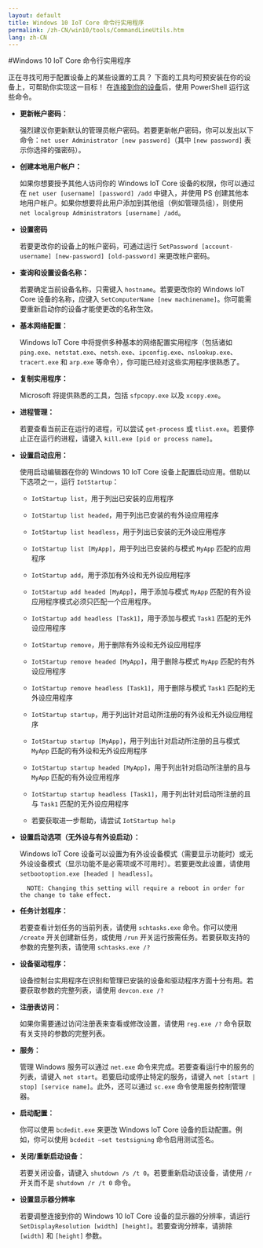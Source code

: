 ```yaml
---
layout: default
title: Windows 10 IoT Core 命令行实用程序
permalink: /zh-CN/win10/tools/CommandLineUtils.htm
lang: zh-CN
---
```


#Windows 10 IoT Core 命令行实用程序

正在寻找可用于配置设备上的某些设置的工具？ 下面的工具均可预安装在你的设备上，可帮助你实现这一目标！ 在[连接到你的设备]({{site.baseurl}}/{{page.lang}}/win10/samples/PowerShell.htm)后，使用 PowerShell 运行这些命令。

* **更新帐户密码：**

	强烈建议你更新默认的管理员帐户密码。若要更新帐户密码，你可以发出以下命令：`net user Administrator [new password]`（其中 `[new password]` 表示你选择的强密码）。

* **创建本地用户帐户：**

	如果你想要授予其他人访问你的 Windows IoT Core 设备的权限，你可以通过在 `net user [username] [password] /add` 中键入，并使用 PS 创建其他本地用户帐户。如果你想要将此用户添加到其他组（例如管理员组），则使用 `net localgroup Administrators [username] /add`。

* **设置密码**

	若要更改你的设备上的帐户密码，可通过运行 `SetPassword [account-username] [new-password] [old-password]` 来更改帐户密码。

* **查询和设置设备名称：**

	若要确定当前设备名称，只需键入 `hostname`。若要更改你的 Windows IoT Core 设备的名称，应键入 `SetComputerName [new machinename]`。你可能需要重新启动你的设备才能使更改的名称生效。

* **基本网络配置：**

	Windows IoT Core 中将提供多种基本的网络配置实用程序（包括诸如 `ping.exe`、`netstat.exe`、`netsh.exe`、`ipconfig.exe`、`nslookup.exe`、`tracert.exe` 和 `arp.exe` 等命令），你可能已经对这些实用程序很熟悉了。

* **复制实用程序：**

	Microsoft 将提供熟悉的工具，包括 `sfpcopy.exe` 以及 `xcopy.exe`。

* **进程管理：**

	若要查看当前正在运行的进程，可以尝试 `get-process` 或 `tlist.exe`。若要停止正在运行的进程，请键入 `kill.exe [pid or process name]`。

* **设置启动应用：**

	使用启动编辑器在你的 Windows 10 IoT Core 设备上配置启动应用。借助以下选项之一，运行 `IotStartup`：

	* `IotStartup list`，用于列出已安装的应用程序

    * `IotStartup list headed`，用于列出已安装的有外设应用程序

    * `IotStartup list headless`，用于列出已安装的无外设应用程序

    * `IotStartup list [MyApp]`，用于列出已安装的与模式 `MyApp` 匹配的应用程序

    * `IotStartup add`，用于添加有外设和无外设应用程序

    * `IotStartup add headed [MyApp]`，用于添加与模式 `MyApp` 匹配的有外设应用程序模式必须只匹配一个应用程序。

    * `IotStartup add headless [Task1]`，用于添加与模式 `Task1` 匹配的无外设应用程序

    * `IotStartup remove`，用于删除有外设和无外设应用程序

    * `IotStartup remove headed [MyApp]`，用于删除与模式 `MyApp` 匹配的有外设应用程序

    * `IotStartup remove headless [Task1]`，用于删除与模式 `Task1` 匹配的无外设应用程序

    * `IotStartup startup`，用于列出针对启动所注册的有外设和无外设应用程序

    * `IotStartup startup [MyApp]`，用于列出针对启动所注册的且与模式 `MyApp` 匹配的有外设和无外设应用程序

    * `IotStartup startup headed [MyApp]`，用于列出针对启动所注册的且与 `MyApp` 匹配的有外设应用程序

    * `IotStartup startup headless [Task1]`，用于列出针对启动所注册的且与 `Task1` 匹配的无外设应用程序

	* 若要获取进一步帮助，请尝试 `IotStartup help`

* **设置启动选项（无外设与有外设启动）：**

	Windows IoT Core 设备可以设置为有外设设备模式（需要显示功能时）或无外设设备模式（显示功能不是必需项或不可用时）。若要更改此设置，请使用 `setbootoption.exe [headed | headless]`。

		NOTE: Changing this setting will require a reboot in order for the change to take effect.

* **任务计划程序：**

	若要查看计划任务的当前列表，请使用 `schtasks.exe` 命令。你可以使用 `/create` 开关创建新任务，或使用 `/run` 开关运行按需任务。若要获取支持的参数的完整列表，请使用 `schtasks.exe /?`

* **设备驱动程序：**

	设备控制台实用程序在识别和管理已安装的设备和驱动程序方面十分有用。若要获取参数的完整列表，请使用 `devcon.exe /?`

* **注册表访问：**

	如果你需要通过访问注册表来查看或修改设置，请使用 `reg.exe /?` 命令获取有关支持的参数的完整列表。

* **服务：**

	管理 Windows 服务可以通过 `net.exe` 命令来完成。若要查看运行中的服务的列表，请键入 `net start`。若要启动或停止特定的服务，请键入 `net [start | stop] [service name]`。此外，还可以通过 `sc.exe` 命令使用服务控制管理器。

* **启动配置：**

	你可以使用 `bcdedit.exe` 来更改 Windows IoT Core 设备的启动配置。例如，你可以使用 `bcdedit –set testsigning` 命令启用测试签名。

* **关闭/重新启动设备：**

	若要关闭设备，请键入 `shutdown /s /t 0`。若要重新启动该设备，请使用 `/r` 开关而不是 `shutdown /r /t 0` 命令。

* **设置显示器分辨率**

	若要调整连接到你的 Windows 10 IoT Core 设备的显示器的分辨率，请运行 `SetDisplayResolution [width] [height]`。若要查询分辨率，请排除 `[width]` 和 `[height]` 参数。
